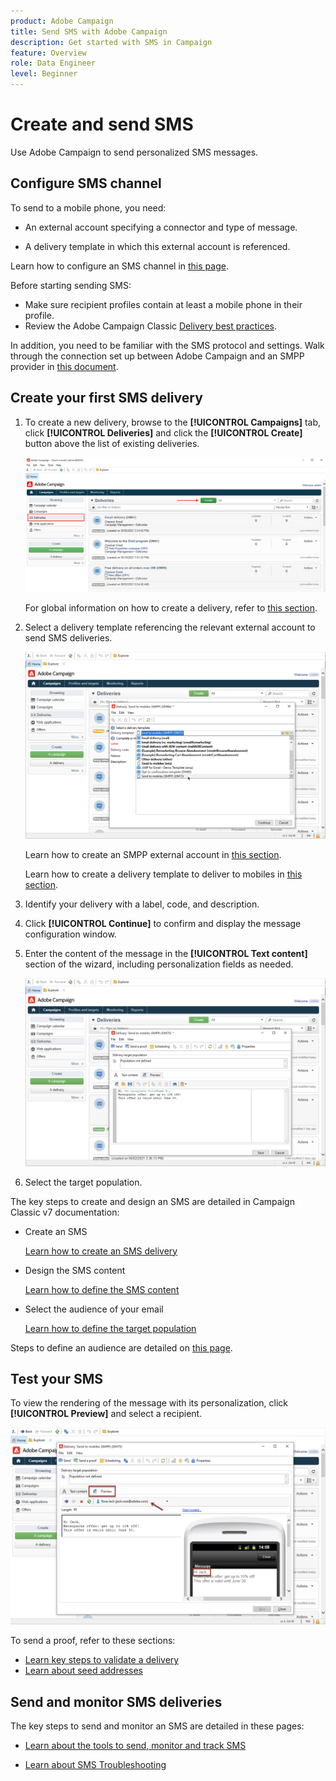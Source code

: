 ```yaml
---
product: Adobe Campaign
title: Send SMS with Adobe Campaign
description: Get started with SMS in Campaign
feature: Overview
role: Data Engineer
level: Beginner
---
```

# Create and send SMS

Use Adobe Campaign to send personalized SMS messages.

## Configure SMS channel

To send to a mobile phone, you need:

* An external account specifying a connector and type of message.

* A delivery template in which this external account is referenced.

Learn how to configure an SMS channel in [this page](sms-set-up.md).

Before starting sending SMS:

* Make sure recipient profiles contain at least a mobile phone in their profile.
* Review the Adobe Campaign Classic [Delivery best practices](../delivery-best-practices.md).

In addition, you need to be familiar with the SMS protocol and settings. Walk through the connection set up between Adobe Campaign and an SMPP provider in [this document](sms-protocol.md).

## Create your first SMS delivery

1. To create a new delivery, browse to the **[!UICONTROL Campaigns]** tab, click **[!UICONTROL Deliveries]** and click the **[!UICONTROL Create]** button above the list of existing deliveries.

   ![](../assets/delivery_step_1.png)

   For global information on how to create a delivery, refer to [this section](../steps-about-delivery-creation-steps.md).

1. Select a delivery template referencing the relevant external account to send SMS deliveries.

   ![](../assets/sms-template-list.png)
    
    Learn how to create an SMPP external account in [this section](sms-set-up.md#creating-an-smpp-external-account).

    Learn how to create a delivery template to deliver to mobiles in [this section](sms-set-up.md#changing-the-delivery-template).

1. Identify your delivery with a label, code, and description.

1. Click **[!UICONTROL Continue]** to confirm and display the message configuration window.

1. Enter the content of the message in the **[!UICONTROL Text content]** section of the wizard, including personalization fields as needed.

   ![](../assets/sms-content.png)

1. Select the target population.

The key steps to create and design an SMS are detailed in Campaign Classic v7 documentation:

* Create an SMS

    [Learn how to create an SMS delivery](sms-create.md)

* Design the SMS content

    [Learn how to define the SMS content](sms-create.md#defining-the-sms-content)

* Select the audience of your email

   [Learn how to define the target population](../steps-defining-the-target-population.md)

Steps to define an audience are detailed on [this page](../start/audiences.md).

## Test your SMS

To view the rendering of the message with its personalization, click **[!UICONTROL Preview]** and select a recipient.

   ![](../assets/sms-preview.png)

To send a proof, refer to these sections:

* [Learn key steps to validate a delivery](../steps-validating-the-delivery.md)
* [Learn about seed addresses](../about-seed-addresses.html)

## Send and monitor SMS deliveries

The key steps to send and monitor an SMS are detailed in these pages:

* [Learn about the tools to send, monitor and track SMS](sms-send.md)

* [Learn about SMS Troubleshooting](troubleshooting-sms.md)
